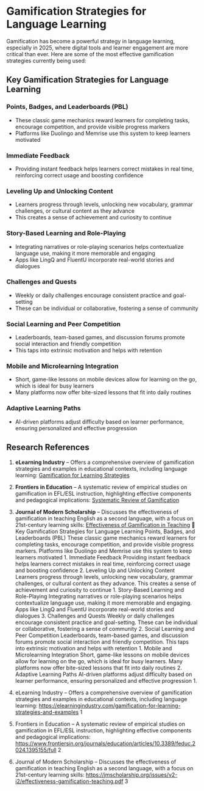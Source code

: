 # Gamification Strategies for Language Learning

Gamification has become a powerful strategy in language learning, especially in 2025, where digital tools and learner engagement are more critical than ever. Here are some of the most effective gamification strategies currently being used:

## Key Gamification Strategies for Language Learning

### Points, Badges, and Leaderboards (PBL)
- These classic game mechanics reward learners for completing tasks, encourage competition, and provide visible progress markers
- Platforms like Duolingo and Memrise use this system to keep learners motivated

### Immediate Feedback
- Providing instant feedback helps learners correct mistakes in real time, reinforcing correct usage and boosting confidence

### Leveling Up and Unlocking Content
- Learners progress through levels, unlocking new vocabulary, grammar challenges, or cultural content as they advance
- This creates a sense of achievement and curiosity to continue

### Story-Based Learning and Role-Playing
- Integrating narratives or role-playing scenarios helps contextualize language use, making it more memorable and engaging
- Apps like LingQ and FluentU incorporate real-world stories and dialogues

### Challenges and Quests
- Weekly or daily challenges encourage consistent practice and goal-setting
- These can be individual or collaborative, fostering a sense of community

### Social Learning and Peer Competition
- Leaderboards, team-based games, and discussion forums promote social interaction and friendly competition
- This taps into extrinsic motivation and helps with retention

### Mobile and Microlearning Integration
- Short, game-like lessons on mobile devices allow for learning on the go, which is ideal for busy learners
- Many platforms now offer bite-sized lessons that fit into daily routines

### Adaptive Learning Paths
- AI-driven platforms adjust difficulty based on learner performance, ensuring personalized and effective progression

## Research References

1. **eLearning Industry** – Offers a comprehensive overview of gamification strategies and examples in educational contexts, including language learning: [Gamification for Learning Strategies](https://elearningindustry.com/gamification-for-learning-strategies-and-examples)

2. **Frontiers in Education** – A systematic review of empirical studies on gamification in EFL/ESL instruction, highlighting effective components and pedagogical implications: [Systematic Review of Gamification](https://www.frontiersin.org/journals/education/articles/10.3389/feduc.2024.1395155/full)

3. **Journal of Modern Scholarship** – Discusses the effectiveness of gamification in teaching English as a second language, with a focus on 21st-century learning skills: [Effectiveness of Gamification in Teaching](https://jmscholarship.org/issues/v2-i2/effectiveness-gamification-teaching.pdf)
🔑 Key Gamification Strategies for Language Learning
Points, Badges, and Leaderboards (PBL)
These classic game mechanics reward learners for completing tasks, encourage competition, and provide visible progress markers.
Platforms like Duolingo and Memrise use this system to keep learners motivated 1.
Immediate Feedback
Providing instant feedback helps learners correct mistakes in real time, reinforcing correct usage and boosting confidence 2.
Leveling Up and Unlocking Content
Learners progress through levels, unlocking new vocabulary, grammar challenges, or cultural content as they advance.
This creates a sense of achievement and curiosity to continue 1.
Story-Based Learning and Role-Playing
Integrating narratives or role-playing scenarios helps contextualize language use, making it more memorable and engaging.
Apps like LingQ and FluentU incorporate real-world stories and dialogues 3.
Challenges and Quests
Weekly or daily challenges encourage consistent practice and goal-setting.
These can be individual or collaborative, fostering a sense of community 2.
Social Learning and Peer Competition
Leaderboards, team-based games, and discussion forums promote social interaction and friendly competition.
This taps into extrinsic motivation and helps with retention 1.
Mobile and Microlearning Integration
Short, game-like lessons on mobile devices allow for learning on the go, which is ideal for busy learners.
Many platforms now offer bite-sized lessons that fit into daily routines 2.
Adaptive Learning Paths
AI-driven platforms adjust difficulty based on learner performance, ensuring personalized and effective progression 1.

1. eLearning Industry – Offers a comprehensive overview of gamification strategies and examples in educational contexts, including language learning: https://elearningindustry.com/gamification-for-learning-strategies-and-examples 1
2. Frontiers in Education – A systematic review of empirical studies on gamification in EFL/ESL instruction, highlighting effective components and pedagogical implications: https://www.frontiersin.org/journals/education/articles/10.3389/feduc.2024.1395155/full 2
3. Journal of Modern Scholarship – Discusses the effectiveness of gamification in teaching English as a second language, with a focus on 21st-century learning skills: https://jmscholarship.org/issues/v2-i2/effectiveness-gamification-teaching.pdf 3
